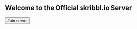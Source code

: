 ## Welcome to the Official skribbl.io Server

<a href="https://discord.gg/sZ4xDeg"><button class="button">Join server</button></a>
